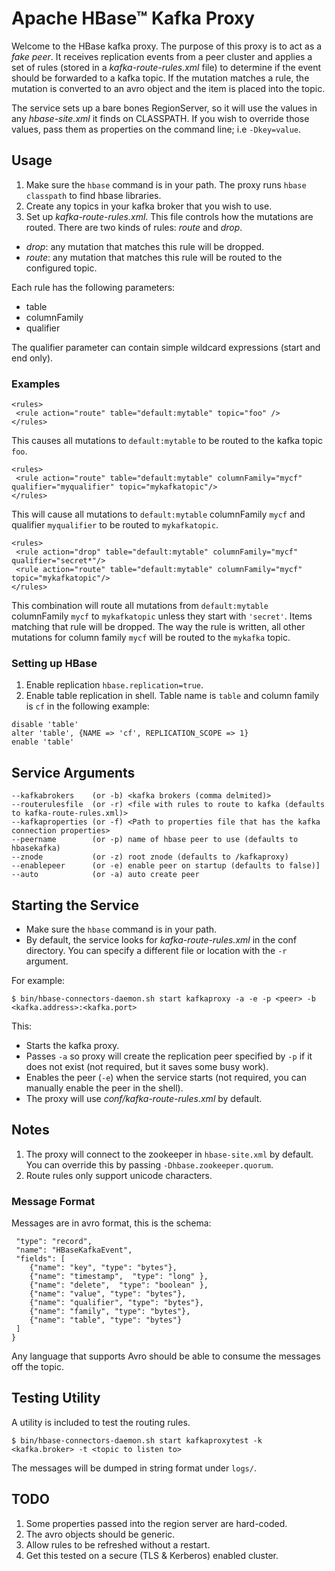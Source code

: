 <!---
Licensed to the Apache Software Foundation (ASF) under one
or more contributor license agreements.  See the NOTICE file
distributed with this work for additional information
regarding copyright ownership.  The ASF licenses this file
to you under the Apache License, Version 2.0 (the
"License"); you may not use this file except in compliance
with the License.  You may obtain a copy of the License at

    http://www.apache.org/licenses/LICENSE-2.0

Unless required by applicable law or agreed to in writing, software
distributed under the License is distributed on an "AS IS" BASIS,
WITHOUT WARRANTIES OR CONDITIONS OF ANY KIND, either express or implied.
See the License for the specific language governing permissions and
limitations under the License.
-->

# Apache HBase&trade; Kafka Proxy

Welcome to the HBase kafka proxy. The purpose of this proxy is to act as a _fake peer_.
It receives replication events from a peer cluster and applies a set of rules (stored in
a _kafka-route-rules.xml_ file) to determine if the event should be forwarded to a
kafka topic. If the mutation matches a rule, the mutation is converted to an avro object
and the item is placed into the topic.

The service sets up a bare bones RegionServer, so it will use the values in any
_hbase-site.xml_ it finds on CLASSPATH.  If you wish to override those values,
pass them as properties on the command line; i.e `-Dkey=value`.

## Usage

1. Make sure the `hbase` command is in your path. The proxy runs `hbase classpath` to find hbase libraries.
2. Create any topics in your kafka broker that you wish to use.
3. Set up _kafka-route-rules.xml_.  This file controls how the mutations are routed.  There are two kinds of rules: _route_ and _drop_.
 * _drop_: any mutation that matches this rule will be dropped.
 * _route_: any mutation that matches this rule will be routed to the configured topic.

Each rule has the following parameters:

* table
* columnFamily
* qualifier

The qualifier parameter can contain simple wildcard expressions (start and end only).

### Examples

```
<rules>
 <rule action="route" table="default:mytable" topic="foo" />
</rules>
```

This causes all mutations to `default:mytable` to be routed to the kafka topic `foo`.

```
<rules>
 <rule action="route" table="default:mytable" columnFamily="mycf" qualifier="myqualifier" topic="mykafkatopic"/>
</rules>
```

This will cause all mutations to `default:mytable` columnFamily `mycf` and qualifier `myqualifier`
to be routed to `mykafkatopic`.

```
<rules>
 <rule action="drop" table="default:mytable" columnFamily="mycf" qualifier="secret*"/>
 <rule action="route" table="default:mytable" columnFamily="mycf" topic="mykafkatopic"/>
</rules>
```

This combination will route all mutations from `default:mytable` columnFamily `mycf` to
`mykafkatopic` unless they start with `'secret'`. Items matching that rule will be dropped.
The way the rule is written, all other mutations for column family `mycf` will be routed
to the `mykafka` topic.

### Setting up HBase

1. Enable replication `hbase.replication=true`.
2. Enable table replication in shell. Table name is `table` and column family is `cf` in the
following example:
```
disable 'table'
alter 'table', {NAME => 'cf', REPLICATION_SCOPE => 1}
enable 'table'
```

## Service Arguments

```
--kafkabrokers    (or -b) <kafka brokers (comma delmited)>
--routerulesfile  (or -r) <file with rules to route to kafka (defaults to kafka-route-rules.xml)>
--kafkaproperties (or -f) <Path to properties file that has the kafka connection properties>
--peername        (or -p) name of hbase peer to use (defaults to hbasekafka)
--znode           (or -z) root znode (defaults to /kafkaproxy)
--enablepeer      (or -e) enable peer on startup (defaults to false)]
--auto            (or -a) auto create peer
```

## Starting the Service

* Make sure the `hbase` command is in your path.
* By default, the service looks for _kafka-route-rules.xml_ in the conf directory. You can
specify a different file or location with the `-r` argument.

For example:

```
$ bin/hbase-connectors-daemon.sh start kafkaproxy -a -e -p <peer> -b <kafka.address>:<kafka.port>
```

This:
* Starts the kafka proxy.
* Passes `-a` so proxy will create the replication peer specified by `-p` if it does not exist
(not required, but it saves some busy work).
* Enables the peer (`-e`) when the service starts (not required, you can manually enable the
peer in the shell).
* The proxy will use _conf/kafka-route-rules.xml_ by default.

## Notes

1. The proxy will connect to the zookeeper in `hbase-site.xml` by default.  You can override this
by passing `-Dhbase.zookeeper.quorum`.
2. Route rules only support unicode characters.

### Message Format

Messages are in avro format, this is the schema:

```{"namespace": "org.apache.hadoop.hbase.kafka",
 "type": "record",
 "name": "HBaseKafkaEvent",
 "fields": [
    {"name": "key", "type": "bytes"},
    {"name": "timestamp",  "type": "long" },
    {"name": "delete",  "type": "boolean" },
    {"name": "value", "type": "bytes"},
    {"name": "qualifier", "type": "bytes"},
    {"name": "family", "type": "bytes"},
    {"name": "table", "type": "bytes"}
 ]
}
```

Any language that supports Avro should be able to consume the messages off the topic.

## Testing Utility

A utility is included to test the routing rules.

```
$ bin/hbase-connectors-daemon.sh start kafkaproxytest -k <kafka.broker> -t <topic to listen to>
```

The messages will be dumped in string format under `logs/`.

## TODO
1. Some properties passed into the region server are hard-coded.
2. The avro objects should be generic.
3. Allow rules to be refreshed without a restart.
4. Get this tested on a secure (TLS & Kerberos) enabled cluster.
